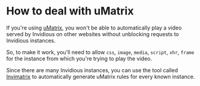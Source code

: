 # How to deal with uMatrix

If you're using [uMatrix](https://github.com/gorhill/uMatrix), you won't be able to automatically play a video served by Invidious on other websites without unblocking requests to Invidious instances.

So, to make it work, you'll need to allow `css`, `image`, `media`, `script`, `xhr`, `frame` for the instance from which you're trying to play the video.

Since there are many Invidious instances, you can use the tool called [Invimatrix](https://booteille.gitlab.io/invimatrix) to automatically generate uMatrix rules for every known instance.

